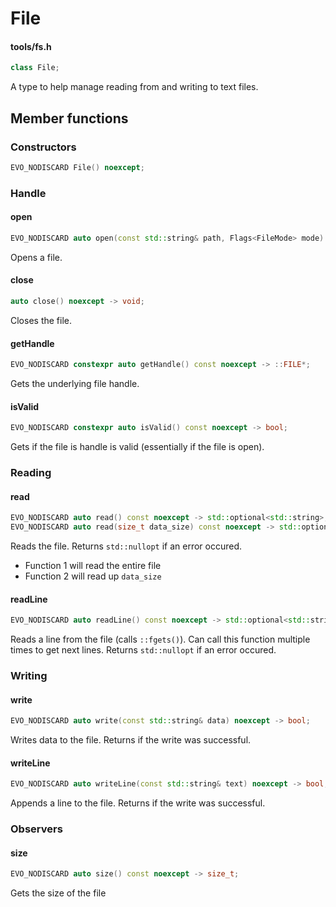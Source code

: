 # File
#### tools/fs.h


```C++
class File;
```

A type to help manage reading from and writing to text files.



## Member functions

### Constructors
```C++
EVO_NODISCARD File() noexcept;
```



### Handle

#### open
```C++
EVO_NODISCARD auto open(const std::string& path, Flags<FileMode> mode) noexcept -> bool;
```
Opens a file.

#### close
```C++
auto close() noexcept -> void;
```
Closes the file.



#### getHandle
```C++
EVO_NODISCARD constexpr auto getHandle() const noexcept -> ::FILE*;
```
Gets the underlying file handle.

#### isValid
```C++
EVO_NODISCARD constexpr auto isValid() const noexcept -> bool;
```
Gets if the file is handle is valid (essentially if the file is open).



### Reading

#### read
```C++
EVO_NODISCARD auto read() const noexcept -> std::optional<std::string>; // 1
EVO_NODISCARD auto read(size_t data_size) const noexcept -> std::optional<std::string>; // 2
```
Reads the file. Returns `std::nullopt` if an error occured.
- Function 1 will read the entire file
- Function 2 will read up `data_size`


#### readLine
```C++
EVO_NODISCARD auto readLine() const noexcept -> std::optional<std::string>;
```
Reads a line from the file (calls `::fgets()`). Can call this function multiple times to get next lines. Returns `std::nullopt` if an error occured.



### Writing

#### write
```C++
EVO_NODISCARD auto write(const std::string& data) noexcept -> bool;
```
Writes data to the file. Returns if the write was successful.

#### writeLine
```C++
EVO_NODISCARD auto writeLine(const std::string& text) noexcept -> bool;
```
Appends a line to the file. Returns if the write was successful.


### Observers

#### size
```C++
EVO_NODISCARD auto size() const noexcept -> size_t;
```
Gets the size of the file


